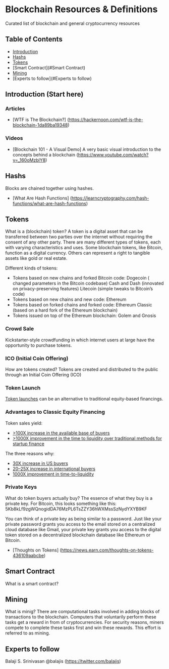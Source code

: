 # Blockchain Resources & Definitions

Curated list of blockchain and general cryptocurrency resources

## Table of Contents

- [Introduction](#Introduction)
- [Hashs](#Hashs)
- [Tokens](#Tokens)
- [Smart Contract](#Smart Contract)
- [Mining](#Mining)
- [Experts to follow](#Experts to follow)

## Introduction (Start here)
### Articles
* [WTF is The Blockchain?] (https://hackernoon.com/wtf-is-the-blockchain-1da89ba19348)

### Videos
* [Blockchain 101 - A Visual Demo]
A very basic visual introduction to the concepts behind a blockchain (https://www.youtube.com/watch?v=_160oMzblY8)

## Hashs
Blocks are chained together using hashes.
* [What Are Hash Functions] (https://learncryptography.com/hash-functions/what-are-hash-functions)

## Tokens
What is a (blockchain) token?
A token is a digital asset that can be transferred between two parties over the internet without requiring the consent of any other party. There are many different types of  tokens, each with varying characteristics and uses. Some blockchain tokens, like Bitcoin, function as a digital currency. Others can represent a right to tangible assets like gold or real estate.  

Different kinds of tokens:
- Tokens based on new chains and forked Bitcoin code: Dogecoin ( changed parameters in the Bitcoin codebase) Cash and Dash (innovated on privacy-preserving features) Litecoin (simple tweaks to Bitcoin’s code)
- Tokens based on new chains and new code: Ethereum
- Tokens based on forked chains and forked code: Ethereum Classic (based on a hard fork of the Ethereum blockchain) 
- Tokens issued on top of the Ethereum blockchain: Golem and Gnosis

### Crowd Sale
Kickstarter-style crowdfunding in which internet users at large have the opportunity to purchase tokens.

### ICO (Initial Coin Offering)
How are tokens created?
Tokens are created and distributed to the public through an Initial Coin Offering (ICO)

### Token Launch
[Token launches](https://news.earn.com/thoughts-on-tokens-436109aabcbe) can be an alternative to traditional equity-based financings.

### Advantages to Classic Equity Financing
Token sales yield:
* [>100X increase in the available base of buyers](https://news.earn.com/thoughts-on-tokens-436109aabcbe)
* [>1000X improvement in the time to liquidity over traditional methods for startup finance](https://news.earn.com/thoughts-on-tokens-436109aabcbe)

The three reasons why: 
* [30X increase in US buyers](https://news.earn.com/thoughts-on-tokens-436109aabcbe)
* [20–25X increase in international buyers](https://news.earn.com/thoughts-on-tokens-436109aabcbe)
* [1000X improvement in time-to-liquidity](https://news.earn.com/thoughts-on-tokens-436109aabcbe)

### Private Keys
What do token buyers actually buy? The essence of what they buy is a private key. For Bitcoin, this looks something like this:
5Kb8kLf9zgWQnogidDA76MzPL6TsZZY36hWXMssSzNydYXYB9KF

You can think of a private key as being similar to a password. Just like your private password grants you access to the email stored on a centralized cloud database like Gmail, your private key grants you access to the digital token stored on a decentralized blockchain database like Ethereum or Bitcoin.

* [Thoughts on Tokens] (https://news.earn.com/thoughts-on-tokens-436109aabcbe)

## Smart Contract
What is a smart contract?

## Mining
What is minig?
There are computational tasks involved in adding blocks of transactions to the blockchain. Computers that voluntarily perform these tasks get a reward in from of cryptocurrencies. For security reasons, miners compete to complete these tasks first and win these rewards. This effort is referred to as mining.

## Experts to follow
Balaji S. Srinivasan @balajis (https://twitter.com/balajis)
